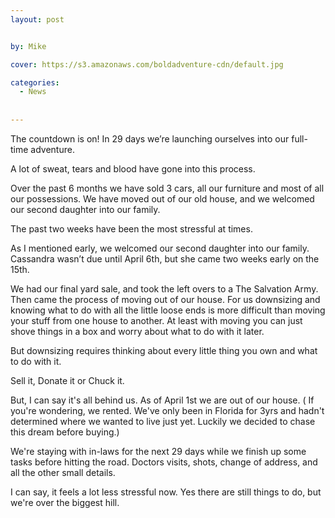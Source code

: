 ```yaml
---
layout: post


by: Mike

cover: https://s3.amazonaws.com/boldadventure-cdn/default.jpg

categories:
  - News
  
  
---
```


The countdown is on! In 29 days we’re launching ourselves into our full-time adventure.

A lot of sweat, tears and blood have gone into this process.

Over the past 6 months we have sold 3 cars, all our furniture and most of all our possessions. We have moved out of our old house, and we welcomed our second daughter into our family.

The past two weeks have been the most stressful at times.

As I mentioned early, we welcomed our second daughter into our family. Cassandra wasn’t due until April 6th, but she came two weeks early on the 15th.

We had our final yard sale, and took the left overs to a The Salvation Army. Then came the process of moving out of our house. For us downsizing and knowing what to do with all the little loose ends is more difficult than moving your stuff from one house to another. At least with moving you can just shove things in a box and worry about what to do with it later.

But downsizing requires thinking about every little thing you own and what to do with it.

Sell it, Donate it or Chuck it.

But, I can say it's all behind us. As of April 1st we are out of our house. ( If you're wondering, we rented. We've only been in Florida for 3yrs and hadn't determined where we wanted to live just yet. Luckily we decided to chase this dream before buying.)

We're staying with in-laws for the next 29 days while we finish up some tasks before hitting the road. Doctors visits, shots, change of address, and all the other small details.

I can say, it feels a lot less stressful now. Yes there are still things to do, but we're over the biggest hill.